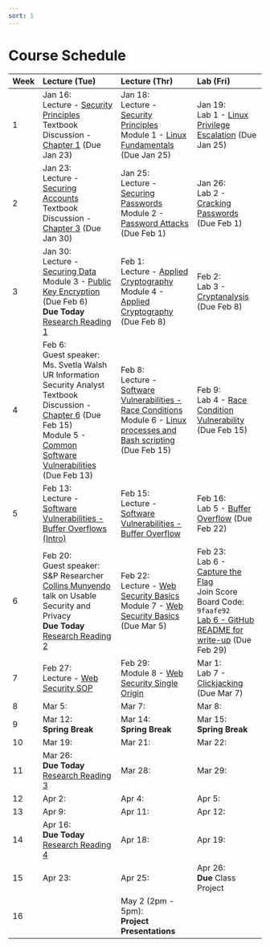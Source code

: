 ```yaml
---
sort: 1
---
```


# Course Schedule

| Week | Lecture (Tue)                              | Lecture (Thr)                                 | Lab (Fri)                                        |
| :--- | :---                                       | :---                                          | :---                                                  |
| 1    | Jan 16:  <br />Lecture - [Security Principles](../lectures/01-Security-Principles.pdf) <br />Textbook Discussion - [Chapter 1](textbook) (Due Jan 23)             | Jan 18: <br />Lecture - [Security Principles](../lectures/01-Security-Principles.pdf) <br /> Module 1 - [Linux Fundamentals](https://tryhackme.com/client/65a64c60aaa293cf2b5547a1/path/join?code=jmocwfjyya) (Due Jan 25)                                      | Jan 19: <br />Lab 1 - [Linux Privilege Escalation](https://tryhackme.com/client/65a64c60aaa293cf2b5547a1/path/join?code=jmocwfjyya) (Due Jan 25)                  |
| 2    | Jan 23:<br />Lecture - [Securing Accounts](../lectures/02-Securing-Accounts.pdf)<br />Textbook Discussion - [Chapter 3](textbook) (Due Jan 30)    | Jan 25:<br />Lecture - [Securing Passwords](../lectures/03-Securing-Passwords.pdf) Module 2 - [Password Attacks](https://tryhackme.com/client/65a64c60aaa293cf2b5547a1/path/join?code=jmocwfjyya) (Due Feb 1)     | Jan 26:<br /> Lab 2 - [Cracking Passwords](../labs/lab2-passwords.md) (Due Feb 1)
| 3    | Jan 30: <br />Lecture - [Securing Data](../lectures/04-Securing-Data.pdf)<br />Module 3 - [Public Key Encryption](../modules/module3.md) (Due Feb 6)<br />**Due Today** [Research Reading 1](reactions)     | Feb 1: <br />Lecture - [Applied Cryptography](../lectures/05-Applied-Cryptography.pdf) <br />Module 4 - [Applied Cryptography](../modules/module4.md) (Due Feb 8)    | Feb 2:  <br /> Lab 3 - [Cryptanalysis](../labs/lab3-cryptanalysis.md) (Due Feb 8)               |
| 4    | Feb 6: <br />Guest speaker: Ms. Svetla Walsh <br />UR Information Security Analyst  <br />Textbook Discussion - [Chapter 6](textbook) (Due Feb 15)<br />Module 5 - [Common Software Vulnerabilities](../modules/module5.md) (Due Feb 13)  | Feb 8:  <br />Lecture - [Software Vulnerabilities - Race Conditions](../lectures/06-Software-Vulnerabilities.pdf)<br />Module 6 - [Linux processes and Bash scripting](../modules/module6.md) (Due Feb 15)    | Feb 9: <br /> Lab 4 - [Race Condition Vulnerability](../labs/lab4-racecondition.md) (Due Feb 15)                 |
| 5    | Feb 13: <br /> Lecture - [Software Vulnerabilities - Buffer Overflows (Intro)](../lectures/07-Software-Vulnerabilities-Continued.pdf)     | Feb 15: <br /> Lecture - [Software Vulnerabilities - Buffer Overflow](../lectures/08-Buffer-Overflow.pdf)    | Feb 16:<br /> Lab 5 - [Buffer Overflow](../labs/lab5-bufferoverflow.md) (Due Feb 22)               |
| 6    | Feb 20: <br /> Guest speaker: S&P Researcher [Collins Munyendo](https://collinsmunyendo.github.io/) talk on Usable Security and Privacy <br />**Due Today** [Research Reading 2](reactions)     | Feb 22: <br /> Lecture - [Web Security Basics](../lectures/09-Web-Security-Basics.pdf)  <br /> Module 7 - [Web Security Basics](https://tryhackme.com/client/65a64c60aaa293cf2b5547a1/path/join?code=jmocwfjyya) (Due Mar 5)  | Feb 23: <br /> Lab 6 - [Capture the Flag](https://mctf.io/feb2024) <br /> Join Score Board Code: `9faafe92` <br /> [Lab 6 - GitHub README for write-up](https://classroom.github.com/a/kotGkwFF) (Due Feb 29)               |
| 7    | Feb 27: <br /> Lecture - [Web Security SOP](../lectures/10-web-security-SOP.pdf)     | Feb 29: <br />  Module 8 - [Web Security Single Origin](../modules/module8.md)   | Mar 1: <br /> Lab 7 - [Clickjacking](../labs/lab7-clickjacking.md) (Due Mar 7)                |
| 8    | Mar 5:      | Mar 7:      | Mar 8:                 |
| 9    | Mar 12: <br />**Spring Break**  | Mar 14: <br />**Spring Break** | Mar 15: <br />**Spring Break**               |
| 10   | Mar 19:     | Mar 21:     | Mar 22:                |
| 11   | Mar 26: <br />**Due Today** [Research Reading 3](reactions)     | Mar 28:     | Mar 29:                |
| 12   | Apr 2:      | Apr 4:      | Apr 5:                 |
| 13   | Apr 9:      | Apr 11:     | Apr 12:                |
| 14   | Apr 16: <br />**Due Today** [Research Reading 4](reactions)     | Apr 18:     | Apr 19:                |
| 15   | Apr 23:     | Apr 25:     | Apr 26:  <br />**Due** Class Project              |
| 16   |             | May 2 (2pm - 5pm):<br /> **Project Presentations**           |                        |










